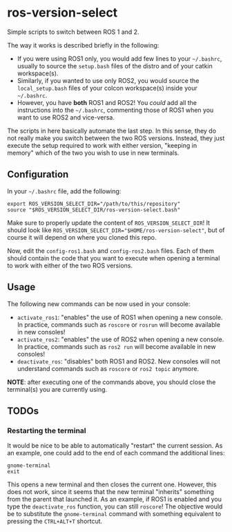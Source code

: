 # ros-version-select

Simple scripts to switch between ROS 1 and 2.

The way it works is described briefly in the following:

- If you were using ROS1 only, you would add few lines to your `~/.bashrc`,
  usually to source the `setup.bash` files of the distro and of your catkin
  workspace(s).
- Similarly, if you wanted to use only ROS2, you would source the
  `local_setup.bash` files of your colcon workspace(s) inside your `~/.bashrc`.
- However, you have **both** ROS1 and ROS2! You *could* add all the
  instructions into the `~/.bashrc`, commenting those of ROS1 when you want to
  use ROS2 and vice-versa.

The scripts in here basically automate the last step.
In this sense, they do not really make you switch between the two ROS versions.
Instead, they just execute the setup required to work with either version,
"keeping in memory" which of the two you wish to use in new terminals.



## Configuration

In your `~/.bashrc` file, add the following:

```
export ROS_VERSION_SELECT_DIR="/path/to/this/repository"
source "$ROS_VERSION_SELECT_DIR/ros-version-select.bash"
```

Make sure to properly update the content of `ROS_VERSION_SELECT_DIR`! It should
look like `ROS_VERSION_SELECT_DIR="$HOME/ros-version-select"`, but of
course it will depend on where you cloned this repo.

Now, edit the `config-ros1.bash` and `config-ros2.bash` files. Each of them
should contain the code that you want to execute when opening a terminal to
work with either of the two ROS versions.



## Usage

The following new commands can be now used in your console:

- `activate_ros1`: "enables" the use of ROS1 when opening a new console. In
  practice, commands such as `roscore` or `rosrun` will become available in
  new consoles!
- `activate_ros2`: "enables" the use of ROS2 when opening a new console. In
  practice, commands such as `ros2 run` will become available in new consoles!
- `deactivate_ros`: "disables" both ROS1 and ROS2. New consoles will not
  understand commands such as `roscore` or `ros2 topic` anymore.

**NOTE**: after executing one of the commands above, you should close the
terminal(s) you are currently using.



## TODOs

### Restarting the terminal

It would be nice to be able to automatically "restart" the current session.
As an example, one could add to the end of each command the additional lines:

```
gnome-terminal
exit
```

This opens a new terminal and then closes the current one. However, this does
not work, since it seems that the new terminal "inherits" something from the
parent that launched it. As an example, if ROS1 is enabled and you type the
`deactivate_ros` function, you can still `roscore`! The objective would be
to substitute the `gnome-terminal` command with something equivalent to
pressing the `CTRL+ALT+T` shortcut.
